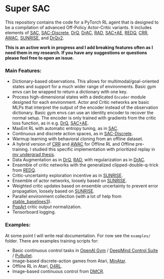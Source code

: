 # Super SAC

This repository contains the code for a PyTorch RL agent that is designed to be a compilation of advanced Off-Policy Actor-Critic variants. It includes elements of [SAC](https://arxiv.org/abs/1812.05905), [SAC-Discrete](https://arxiv.org/abs/1910.07207), [DrQ](https://arxiv.org/abs/2004.13649), [DrAC](https://arxiv.org/abs/2006.12862), [RAD](https://arxiv.org/abs/2004.14990), [SAC+AE](https://arxiv.org/abs/1910.01741), [REDQ](https://arxiv.org/abs/2101.05982), [CRR](https://arxiv.org/abs/2006.15134), [AWAC](https://arxiv.org/abs/2006.09359), [SUNRISE](https://arxiv.org/abs/2007.04938), and [DrQv2](https://arxiv.org/abs/2107.09645).

**This is an active work in progress and I add breaking features often as I need them in my research. If you have any suggestions or questions please feel free to open an issue.**

### Main Features:
- Dictionary-based observations. This allows for multimodal/goal-oriented states and support for a much wider range of environments. Basic gym envs can be wrapped to return a dictionary with one key.
- Process high-dimensional states with a dedicated `Encoder` module designed for each environment. Actor and Critic networks are basic MLPs that interpret the output of the encoder instead of the observation dictionary. Basic gym envs can use an identity encoder to recover the normal setup. The encoder is only trained with gradients from the critic loss function, as in e.g. [DrQ](https://arxiv.org/abs/2004.13649), [SAC+AE](https://arxiv.org/abs/1910.01741).
- MaxEnt RL with automatic entropy tuning, as in [SAC](https://arxiv.org/abs/1812.05905).
- Continuous and discrete action spaces, as in [SAC-Discrete](https://arxiv.org/abs/1910.07207).
- Warmup learning with behavioral cloning from an offline dataset.
- A hybrid version of [CRR](https://arxiv.org/abs/2006.15134) and [AWAC](https://arxiv.org/abs/2006.09359) for Offline RL and Offline pre-training. I studied this specific implementation with prioritized replay in [my undergrad thesis](https://csdmp.github.io/docs/grigsby2021.pdf).
- Data Augmentation as in [DrQ](https://arxiv.org/abs/2004.13649), [RAD](https://arxiv.org/abs/2004.14990), with regularization as in [DrAC](https://arxiv.org/abs/2006.12862).
- Ensemble of critic networks with the generalized clipped-double-q-trick from [REDQ](https://arxiv.org/abs/2101.05982).
- Critic-uncertainty exploration incentive as in [SUNRISE](https://arxiv.org/abs/2007.04938).
- Ensemble of actor networks, loosely based on [SUNRISE](https://arxiv.org/abs/2007.04938).
- Weighted critic updates based on ensemble uncertainty to prevent error propagation, loosely based on [SUNRISE](https://arxiv.org/abs/2007.04938).
- Parallel environment collection (with a lot of help from [stable_baselines3](https://github.com/DLR-RM/stable-baselines3)).
- [PopArt](https://arxiv.org/abs/1809.04474) critic output normalization.
- Tensorboard logging.

### Examples:
At some point I will write real documentation. For now see the `examples/` folder. There are examples training scripts for:
- Basic continuous control tasks in [OpenAI Gym](https://gym.openai.com) / [DeepMind Control Suite](https://arxiv.org/abs/1801.00690) / [PyBullet](https://github.com/bulletphysics/bullet3).
- Image-based discrete-action games from Atari, [MinAtar](https://github.com/kenjyoung/MinAtar).
- Offline RL in Atari, [D4RL](https://github.com/rail-berkeley/d4rl).
- Image-based continuous control from [DMCR](https://arxiv.org/abs/2010.06740).



